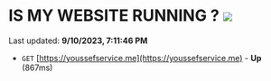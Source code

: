 # IS MY WEBSITE RUNNING ? [![](https://img.shields.io/static/v1?label=Sponsor&message=%E2%9D%A4&logo=GitHub&color=%23fe8e86)](https://github.com/sponsors/<username>)

Last updated: **9/10/2023, 7:11:46 PM**

- `GET` [https://youssefservice.me](https://youssefservice.me) - **Up** (867ms)
